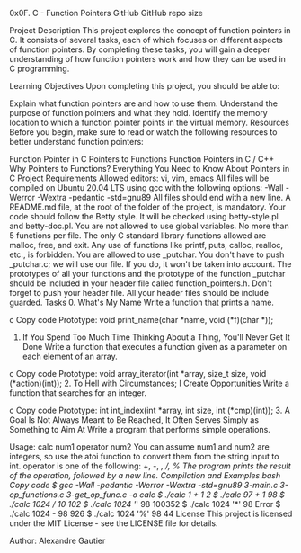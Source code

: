 0x0F. C - Function Pointers
GitHub
GitHub repo size

Project Description
This project explores the concept of function pointers in C. It consists of several tasks, each of which focuses on different aspects of function pointers. By completing these tasks, you will gain a deeper understanding of how function pointers work and how they can be used in C programming.

Learning Objectives
Upon completing this project, you should be able to:

Explain what function pointers are and how to use them.
Understand the purpose of function pointers and what they hold.
Identify the memory location to which a function pointer points in the virtual memory.
Resources
Before you begin, make sure to read or watch the following resources to better understand function pointers:

Function Pointer in C
Pointers to Functions
Function Pointers in C / C++
Why Pointers to Functions?
Everything You Need to Know About Pointers in C
Project Requirements
Allowed editors: vi, vim, emacs
All files will be compiled on Ubuntu 20.04 LTS using gcc with the following options: -Wall -Werror -Wextra -pedantic -std=gnu89
All files should end with a new line.
A README.md file, at the root of the folder of the project, is mandatory.
Your code should follow the Betty style. It will be checked using betty-style.pl and betty-doc.pl.
You are not allowed to use global variables.
No more than 5 functions per file.
The only C standard library functions allowed are malloc, free, and exit. Any use of functions like printf, puts, calloc, realloc, etc., is forbidden.
You are allowed to use _putchar.
You don't have to push _putchar.c; we will use our file. If you do, it won't be taken into account.
The prototypes of all your functions and the prototype of the function _putchar should be included in your header file called function_pointers.h.
Don't forget to push your header file.
All your header files should be include guarded.
Tasks
0. What's My Name
Write a function that prints a name.

c
Copy code
Prototype: void print_name(char *name, void (*f)(char *));
1. If You Spend Too Much Time Thinking About a Thing, You'll Never Get It Done
Write a function that executes a function given as a parameter on each element of an array.

c
Copy code
Prototype: void array_iterator(int *array, size_t size, void (*action)(int));
2. To Hell with Circumstances; I Create Opportunities
Write a function that searches for an integer.

c
Copy code
Prototype: int int_index(int *array, int size, int (*cmp)(int));
3. A Goal Is Not Always Meant to Be Reached, It Often Serves Simply as Something to Aim At
Write a program that performs simple operations.

Usage: calc num1 operator num2
You can assume num1 and num2 are integers, so use the atoi function to convert them from the string input to int.
operator is one of the following: +, -, *, /, %
The program prints the result of the operation, followed by a new line.
Compilation and Examples
bash
Copy code
$ gcc -Wall -pedantic -Werror -Wextra -std=gnu89 3-main.c 3-op_functions.c 3-get_op_func.c -o calc
$ ./calc 1 + 1
2
$ ./calc 97 + 1
98
$ ./calc 1024 / 10
102
$ ./calc 1024 '*' 98
100352
$ ./calc 1024 '\*' 98
Error
$ ./calc 1024 - 98
926
$ ./calc 1024 '%' 98
44
License
This project is licensed under the MIT License - see the LICENSE file for details.

Author: Alexandre Gautier
